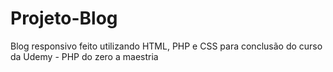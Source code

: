 # Projeto-Blog
Blog responsivo feito utilizando HTML, PHP e CSS para conclusão do curso da Udemy - PHP do zero a maestria
